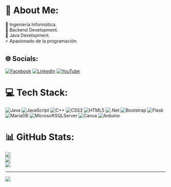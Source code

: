 # 💫 About Me:
🔭 Ingeniería Informática.<br>👯 Backend Development.<br>🤝 Java Development.<br>⚡ Apasionado de la programación.


## 🌐 Socials:
[![Facebook](https://img.shields.io/badge/Facebook-%231877F2.svg?logo=Facebook&logoColor=white)](https://facebook.com/djrsbmtz) [![LinkedIn](https://img.shields.io/badge/LinkedIn-%230077B5.svg?logo=linkedin&logoColor=white)](https://linkedin.com/in/MEREmmanuel) [![YouTube](https://img.shields.io/badge/YouTube-%23FF0000.svg?logo=YouTube&logoColor=white)](https://youtube.com/@rossmartinez6633) 

# 💻 Tech Stack:
![Java](https://img.shields.io/badge/java-%23ED8B00.svg?style=for-the-badge&logo=java&logoColor=white) ![JavaScript](https://img.shields.io/badge/javascript-%23323330.svg?style=for-the-badge&logo=javascript&logoColor=%23F7DF1E) ![C++](https://img.shields.io/badge/c++-%2300599C.svg?style=for-the-badge&logo=c%2B%2B&logoColor=white) ![CSS3](https://img.shields.io/badge/css3-%231572B6.svg?style=for-the-badge&logo=css3&logoColor=white) ![HTML5](https://img.shields.io/badge/html5-%23E34F26.svg?style=for-the-badge&logo=html5&logoColor=white) ![.Net](https://img.shields.io/badge/.NET-5C2D91?style=for-the-badge&logo=.net&logoColor=white) ![Bootstrap](https://img.shields.io/badge/bootstrap-%23563D7C.svg?style=for-the-badge&logo=bootstrap&logoColor=white) ![Flask](https://img.shields.io/badge/flask-%23000.svg?style=for-the-badge&logo=flask&logoColor=white) ![MariaDB](https://img.shields.io/badge/MariaDB-003545?style=for-the-badge&logo=mariadb&logoColor=white) ![MicrosoftSQLServer](https://img.shields.io/badge/Microsoft%20SQL%20Sever-CC2927?style=for-the-badge&logo=microsoft%20sql%20server&logoColor=white) ![Canva](https://img.shields.io/badge/Canva-%2300C4CC.svg?style=for-the-badge&logo=Canva&logoColor=white) ![Arduino](https://img.shields.io/badge/-Arduino-00979D?style=for-the-badge&logo=Arduino&logoColor=white)
# 📊 GitHub Stats:
![](https://github-readme-stats.vercel.app/api?username=MEREmmanuel&theme=dark&hide_border=false&include_all_commits=false&count_private=false)<br/>
![](https://github-readme-streak-stats.herokuapp.com/?user=MEREmmanuel&theme=dark&hide_border=false)<br/>
![](https://github-readme-stats.vercel.app/api/top-langs/?username=MEREmmanuel&theme=dark&hide_border=false&include_all_commits=false&count_private=false&layout=compact)

---
[![](https://visitcount.itsvg.in/api?id=MEREmmanuel&icon=0&color=0)](https://visitcount.itsvg.in)

<!-- Proudly created with GPRM ( https://gprm.itsvg.in ) -->

